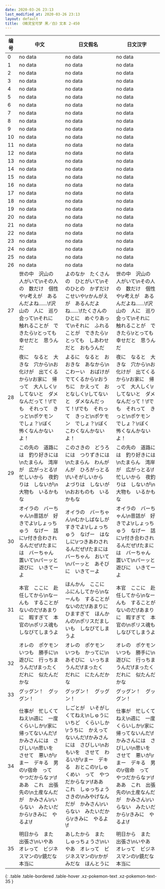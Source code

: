 ```yaml
---
date: 2020-03-26 23:13
last_modified_at: 2020-03-26 23:13
layout: default
title: 《精灵宝可梦 黑／白》文本 2-450
---
```

| 编号 | 中文 | 日文假名 | 日文汉字 |
| ---- | ---- | ---- | --- |
| 0 | no data | no data | no data |
| 1 | no data | no data | no data |
| 2 | no data | no data | no data |
| 3 | no data | no data | no data |
| 4 | no data | no data | no data |
| 5 | no data | no data | no data |
| 6 | no data | no data | no data |
| 7 | no data | no data | no data |
| 8 | no data | no data | no data |
| 9 | no data | no data | no data |
| 10 | no data | no data | no data |
| 11 | no data | no data | no data |
| 12 | no data | no data | no data |
| 13 | no data | no data | no data |
| 14 | no data | no data | no data |
| 15 | no data | no data | no data |
| 16 | no data | no data | no data |
| 17 | no data | no data | no data |
| 18 | no data | no data | no data |
| 19 | no data | no data | no data |
| 20 | no data | no data | no data |
| 21 | no data | no data | no data |
| 22 | no data | no data | no data |
| 23 | no data | no data | no data |
| 24 | no data | no data | no data |
| 25 | no data | no data | no data |
| 26 | no data | no data | no data |
| 27 | 世の中　沢山の　人がいて\nその人の　数だけ　個性や\r考えが　あるんだよね……\f沢山の　人に　巡り会って\nそれに　触れることが　できたら\rとっても　幸せだと　思うんだ | よのなか　たくさんの　ひとがいて\nそのひとの　かずだけ　こせいや\rかんがえが　あるんだよね……\fたくさんの　ひとに　めぐりあって\nそれに　ふれることが　できたら\rとっても　しあわせだと　おもうんだ | 世の中　沢山の　人がいて\nその人の　数だけ　個性や\r考えが　あるんだよね……\f沢山の　人に　巡り会って\nそれに　触れることが　できたら\rとっても　幸せだと　思うんだ |
| 28 | 夜に　なると　大きな　穴から\nお化けが　出てくるから\rお家に　帰って　大人しく\rしてないと　ダメなんだって！\fでも　それって　きっと\nポケモン　でしょ？\rぼく　怖くなんかないよ！ | よるに　なると　おおきな　あなから\nこわーい　おばけが　でてくるから\rおうちに　かえって　おとなしく\rしてないと　ダメなんだって！\fでも　それって　きっと\nポケモン　でしょ？\rぼく　こわくなんかないよ！ | 夜に　なると　大きな　穴から\nお化けが　出てくるから\rお家に　帰って　大人しく\rしてないと　ダメなんだって！\fでも　それって　きっと\nポケモン　でしょ？\rぼく　怖くなんかないよ！ |
| 29 | この先の　道路には　釣り好きには\nたまらん　湾岸が　広がっとる\f忙しいから　夜釣りは　しないが\n大物も　いるかもな | このさきの　どうろには　つりずきには\nたまらん　わんがんが　ひろがっとる\fいそがしいから　よづりは　しないが\nおおものも　いるかもな | この先の　道路には　釣り好きには\nたまらん　湾岸が　広がっとる\f忙しいから　夜釣りは　しないが\n大物も　いるかもな |
| 30 | オイラの　バーちゃん\n昔話が　好きでよ\rしょっちゅう　なげー　話に\r付き合わされるんだぜ\fたまには　バーちゃん　置いて\nパーッと　遊びに　いきてーよ | オイラの　バーちゃん\nむかしばなしが　すきでよ\rしょっちゅう　なげー　はなしに\rつきあわされるんだぜ\fたまには　バーちゃん　おいて\nパーッと　あそびに　いきてーよ | オイラの　バーちゃん\n昔話が　好きでよ\rしょっちゅう　なげー　話に\r付き合わされるんだぜ\fたまには　バーちゃん　置いて\nパーッと　遊びに　いきてーよ |
| 31 | 本官　ここに　赴任してから\nなーんも　することが　ないのだ\fあまりに　暇すぎて　本官の\nポリス魂も　しなびてしまうよ | ほんかん　ここに　ふにんしてから\nなーんも　することが　ないのだ\fあまりに　ひますぎて　ほんかんの\nポリスだましいも　しなびてしまうよ | 本官　ここに　赴任してから\nなーんも　することが　ないのだ\fあまりに　暇すぎて　本官の\nポリス魂も　しなびてしまうよ |
| 32 | オレの　ポケモン　いつも　勝手に\n遊びに　行っちまうんだ\fまったく　だれに　似たんだかな | オレの　ポケモン　いつも　かってに\nあそびに　いっちまうんだ\fまったく　だれに　にたんだかな | オレの　ポケモン　いつも　勝手に\n遊びに　行っちまうんだ\fまったく　だれに　似たんだかな |
| 33 | グッグン！　グッグン！ | グッグン！　グッグン！ | グッグン！　グッグン！ |
| 34 | 仕事が　忙しくてねえ\n週に　一度　くらいしか\r家に　帰ってないんだ\fかみさんには　さびしい\n思いを　させて　悪いが\rまー　デキる　男の\r宿命　って　やつだからなァ\fああ　これ　出張先の\n土産なんだが　かみさん\rいらない　みたいだから\rきみに　やるよ\f | しごとが　いそがしくてねえ\nしゅうに　いちど　くらいしか\rうちに　かえってないんだ\fかみさんには　さびしい\nおもいを　させて　わるいが\rまー　デキる　おとこの\rしゅくめい　って　やつだからなァ\fああ　これ　しゅっちょうさきの\nみやげなんだが　かみさん\rいらない　みたいだから\rきみに　やるよ\f | 仕事が　忙しくてねえ\n週に　一度　くらいしか\r家に　帰ってないんだ\fかみさんには　さびしい\n思いを　させて　悪いが\rまー　デキる　男の\r宿命　って　やつだからなァ\fああ　これ　出張先の\n土産なんだが　かみさん\rいらない　みたいだから\rきみに　やるよ\f |
| 35 | 明日から　また　出張さ\nいやあ　オレって　ビジネスマンの\r鏡だな　本当に | あしたから　また　しゅっちょうさ\nいやあ　オレって　ビジネスマンの\rかがみだな　ほんとうに | 明日から　また　出張さ\nいやあ　オレって　ビジネスマンの\r鏡だな　本当に |
{: .table .table-bordered .table-hover .xz-pokemon-text .xz-pokemon-text-35 }